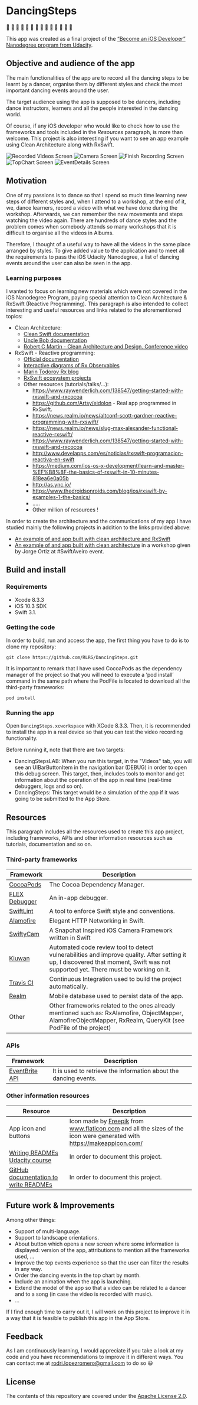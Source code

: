 # DancingSteps
:dancer: :dancer: :dancer: :dancer: :dancer: :dancer: :dancer: :dancer: :dancer: :dancer: :dancer: :dancer: :dancer: :dancer:

This app was created as a final project of the [“Become an iOS Developer” Nanodegree program from Udacity](https://www.udacity.com/course/ios-developer-nanodegree--nd003).

## Objective and audience of the app
 The main functionalities of the app are to record all the dancing steps to be learnt by a dancer, organise them by different styles and check the most important dancing events around the user.

 The target audience using the app is supposed to be dancers, including dance instructors, learners and all the people interested in the dancing world.

 Of course, if any iOS developer who would like to check how to use the frameworks and tools included in the *Resources* paragraph, is more than welcome. This project is also interesting if you want to see an app example using Clean Architecture along with RxSwift.

![Recorded Videos Screen](Screenshots/1.%20RecordedVideosScreen.PNG)
![Camera Screen](Screenshots/2.%20Camera%20Screen.PNG)
![Finish Recording Screen](Screenshots/3.%20FinishRecording%20Screen.PNG)
![TopChart Screen](Screenshots/4.%20TopChart%20Screen.PNG)
![EventDetails Screen](Screenshots/5.%20ventDetails%20Screen.PNG)

## Motivation
One of my passions is to dance so that I spend so much time learning new steps of different styles and, when I attend to a workshop, at the end of it, we, dance learners, record a video with what we have done during the workshop. Afterwards, we can remember the new movements and steps watching the video again. There are hundreds of dance styles and the problem comes when somebody attends so many workshops that it is difficult to organise all the videos in Albums.

Therefore,  I thought of a useful way to have all the videos in the same place arranged by styles. To give added value to the application and to meet all the requirements to pass the iOS Udacity Nanodegree, a list of dancing events around the user can also be seen in the app.

### Learning purposes
I wanted to focus on learning new materials which were not covered in the iOS Nanodegree Program, paying special attention to Clean Architecture & RxSwift (Reactive Programming). This paragraph is also intended to collect interesting and useful resources and links related to the aforementioned topics:
- Clean Architecture:
    - [Clean Swift documentation](http://clean-swift.com/clean-swift-ios-architecture/)
    - [Uncle Bob documentation](https://8thlight.com/blog/uncle-bob/2012/08/13/the-clean-architecture.html)
    - [Robert C Martin - Clean Architecture and Design. Conference video](https://www.youtube.com/watch?v=Nsjsiz2A9mg)
- RxSwift - Reactive programming:
    - [Official documentation](https://github.com/ReactiveX/RxSwift)
    - [Interactive diagrams of Rx Observables](http://rxmarbles.com/)
    - [Marin Todorov Rx blog](http://rx-marin.com/)
    - [RxSwift ecosystem projects](https://github.com/RxSwiftCommunity)
    - Other resources (tutorials/talks/...):
      - https://www.raywenderlich.com/138547/getting-started-with-rxswift-and-rxcocoa
      - https://github.com/Artsy/eidolon - Real app programmed in RxSwift.
      - https://news.realm.io/news/altconf-scott-gardner-reactive-programming-with-rxswift/
      - https://news.realm.io/news/slug-max-alexander-functional-reactive-rxswift/
      - https://www.raywenderlich.com/138547/getting-started-with-rxswift-and-rxcocoa
      - http://www.develapps.com/es/noticias/rxswift-programacion-reactiva-en-swift
      - https://medium.com/ios-os-x-development/learn-and-master-%EF%B8%8F-the-basics-of-rxswift-in-10-minutes-818ea6e0a05b
      - http://as.ync.io/
      - https://www.thedroidsonroids.com/blog/ios/rxswift-by-examples-1-the-basics/
      - .....
      - Other million of resources !

In order to create the architecture and the communications of my app I have studied mainly the following projects in addition to the links provided above:
* [An example of and app built with clean architecture and RxSwift](https://github.com/sergdort/CleanArchitectureRxSwift)
* [An example of and app built with clean architecture](https://github.com/RLRG/RealProgrammers-Clean-Architecture) in a workshop given by Jorge Ortiz at #SwiftAveiro event.

## Build and install
### Requirements
* Xcode 8.3.3
* iOS 10.3 SDK
* Swift 3.1.
### Getting the code
In order to build, run and access the app, the first thing you have to do is to clone my repository:
```
git clone https://github.com/RLRG/DancingSteps.git
```
It is important to remark that I have used CocoaPods as the dependency manager of the project so that you will need to execute a ‘pod install’ command in the same path where the PodFile is located to download all the third-party frameworks:
```
pod install
```
### Running the app
Open `DancingSteps.xcworkspace` with XCode 8.3.3. Then, it is recommended to install the app in a real device so that you can test the video recording functionality.

Before running it, note that there are two targets:
* DancingStepsLAB: When you run this target, in the "Videos" tab, you will see an UIBarButtonItem in the navigation bar (DEBUG) in order to open this debug screen. This target, then, includes tools to monitor and get information about the operation of the app in real time (real-time debuggers, logs and so on).
* DancingSteps: This target would be a simulation of the app if it was going to be submitted to the App Store.

## Resources
This paragraph includes all the resources used to create this app project, including frameworks, APIs and other information resources such as tutorials, documentation and so on.
### Third-party frameworks
| Framework | Description |
| --- | --- |
| [CocoaPods](https://github.com/CocoaPods/CocoaPods) | The Cocoa Dependency Manager. |
| [FLEX Debugger](https://github.com/Flipboard/FLEX) | An in-app debugger. |
| [SwiftLint](https://github.com/realm/SwiftLint) | A tool to enforce Swift style and conventions. |
| [Alamofire](https://github.com/Alamofire/Alamofire) | Elegant HTTP Networking in Swift. |
| [SwiftyCam](https://github.com/Awalz/SwiftyCam) | A Snapchat Inspired iOS Camera Framework written in Swift |
| [Kiuwan](https://www.kiuwan.com/codereview/) | Automated code review tool to detect vulnerabilities and improve quality. After setting it up, I discovered that moment, Swift was not supported yet. There must be working on it. |
| [Travis CI](https://travis-ci.org/) | Continuous Integration used to build the project automatically. |
| [Realm](https://github.com/realm/realm-cocoa) | Mobile database used to persist data of the app. |
| Other | Other frameworks related to the ones already mentioned such as: RxAlamofire, ObjectMapper, AlamofireObjectMapper, RxRealm, QueryKit (see PodFile of the project) |
### APIs
| Framework | Description |
| --- | --- |
| [EventBrite API](https://www.eventbriteapi.com/v3/) | It is used to retrieve the information about the dancing events. |
### Other information resources
| Resource | Description |
| --- | --- |
| App icon and buttons | Icon made by [Freepik](http://www.freepik.com/) from www.flaticon.com and all the sizes of the icon were generated with https://makeappicon.com/ |
| [Writing READMEs Udacity course](https://www.udacity.com/course/writing-readmes--ud777) | In order to document this project. |
| [GitHub documentation to write READMEs](https://help.github.com/categories/writing-on-github/) | In order to document this project. |

## Future work & Improvements
Among other things:
- Support of multi-language.
- Support to landscape orientations.
- About button which opens a new screen where some information is displayed: version of the app, attributions to mention all the frameworks used, ...
- Improve the top events experience so that the user can filter the results in any way.
- Order the dancing events in the top chart by month.
- Include an animation when the app is launching.
- Extend the model of the app so that a video can be related to a dancer and to a song (in case the video is recorded with music).
- ...

If I find enough time to carry out it, I will work on this project to improve it in a way that it is feasible to publish this app in the App Store.

## Feedback
As I am continuously learning, I would appreciate if you take a look at my code and you have recommendations to improve it in different ways. You can contact me at rodri.lopezromero@gmail.com to do so :smiley:

## License
The contents of this repository are covered under the [Apache License 2.0](https://choosealicense.com/licenses/apache-2.0/).
